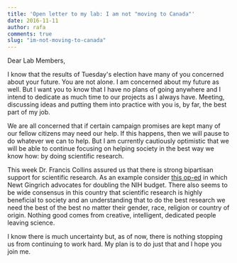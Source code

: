 ```yaml
---
title: 'Open letter to my lab: I am not "moving to Canada"'
date: 2016-11-11
author: rafa
comments: true
slug: "im-not-moving-to-canada"
---
```


Dear Lab Members,

I know that the results of Tuesday's election have many of you
concerned about your future. You are not alone. I am concerned
about my future as well. But I want you to know that I have no plans
of going anywhere and I intend to dedicate as much time to our
projects as I always have. Meeting, discussing ideas and putting them
into practice with you is, by far, the best part of my job. 

We are all concerned that if certain campaign promises are kept many
of our fellow citizens may need our help. If this happens, then we
will pause to do whatever we can to help. But I am currently
cautiously optimistic that we will be able to continue focusing on
helping society in the best way we know how: by doing scientific
research.

This week Dr. Francis Collins assured us that there is strong
bipartisan support for scientific research. As an example consider
[this op-ed](http://www.nytimes.com/2015/04/22/opinion/double-the-nih-budget.html?_r=0)
in which Newt Gingrich advocates for doubling the NIH budget. There
also seems to be wide consensus in this country that scientific
research is highly beneficial to society and an understanding that to
do the best research we need the best of the best no matter their
gender, race, religion or country of origin. Nothing good comes from
creative, intelligent, dedicated people leaving science. 

I know there is much uncertainty but, as of now, there is nothing stopping us
from continuing to work hard. My plan is to do just that and I hope
you join me.



